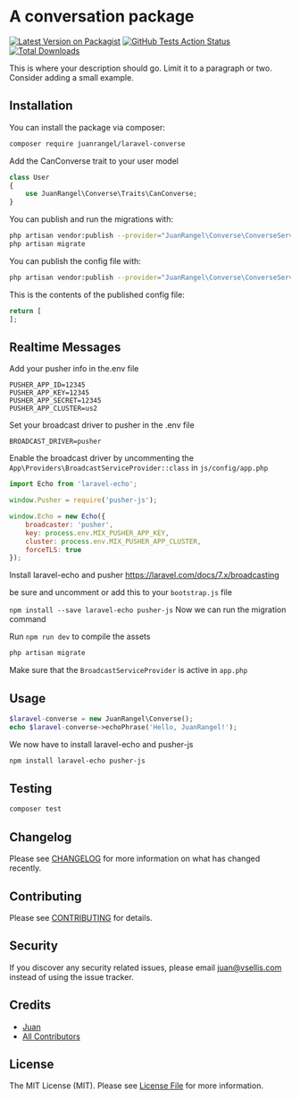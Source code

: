 # A conversation package

[![Latest Version on Packagist](https://img.shields.io/packagist/v/juanrangel/laravel-converse.svg?style=flat-square)](https://packagist.org/packages/juanrangel/laravel-converse)
[![GitHub Tests Action Status](https://img.shields.io/github/workflow/status/juanrangel/laravel-converse/run-tests?label=tests)](https://github.com/juanrangel/laravel-converse/actions?query=workflow%3Arun-tests+branch%3Amaster)
[![Total Downloads](https://img.shields.io/packagist/dt/juanrangel/laravel-converse.svg?style=flat-square)](https://packagist.org/packages/juanrangel/laravel-converse)


This is where your description should go. Limit it to a paragraph or two. Consider adding a small example.

## Installation

You can install the package via composer:

```bash
composer require juanrangel/laravel-converse
```

Add the CanConverse trait to your user model
```php
class User
{
    use JuanRangel\Converse\Traits\CanConverse;
}    
```

You can publish and run the migrations with:

```bash
php artisan vendor:publish --provider="JuanRangel\Converse\ConverseServiceProvider" --tag="migrations"
php artisan migrate
```

You can publish the config file with:
```bash
php artisan vendor:publish --provider="JuanRangel\Converse\ConverseServiceProvider" --tag="config"
```

This is the contents of the published config file:

```php
return [
];
```
## Realtime Messages

Add your pusher info in the.env file

```
PUSHER_APP_ID=12345
PUSHER_APP_KEY=12345
PUSHER_APP_SECRET=12345
PUSHER_APP_CLUSTER=us2
```

Set your broadcast driver to pusher in the .env file

```
BROADCAST_DRIVER=pusher
```

Enable the broadcast driver by uncommenting the `App\Providers\BroadcastServiceProvider::class` in `js/config/app.php`

```javascript
import Echo from 'laravel-echo';

window.Pusher = require('pusher-js');

window.Echo = new Echo({
    broadcaster: 'pusher',
    key: process.env.MIX_PUSHER_APP_KEY,
    cluster: process.env.MIX_PUSHER_APP_CLUSTER,
    forceTLS: true
});
``` 


Install laravel-echo and pusher 
https://laravel.com/docs/7.x/broadcasting

be sure and uncomment or add this to your `bootstrap.js` file

`npm install --save laravel-echo pusher-js`
Now we can run the migration command

Run `npm run dev` to compile the assets

```bash
php artisan migrate
```

Make sure that the `BroadcastServiceProvider` is active in `app.php`

## Usage

``` php
$laravel-converse = new JuanRangel\Converse();
echo $laravel-converse->echoPhrase('Hello, JuanRangel!');
```

We now have to install laravel-echo and pusher-js
```bash
npm install laravel-echo pusher-js
```

## Testing

``` bash
composer test
```

## Changelog

Please see [CHANGELOG](CHANGELOG.md) for more information on what has changed recently.

## Contributing

Please see [CONTRIBUTING](CONTRIBUTING.md) for details.

## Security

If you discover any security related issues, please email juan@vsellis.com instead of using the issue tracker.

## Credits

- [Juan](https://github.com/JuanRangel)
- [All Contributors](../../contributors)

## License

The MIT License (MIT). Please see [License File](LICENSE.md) for more information.
